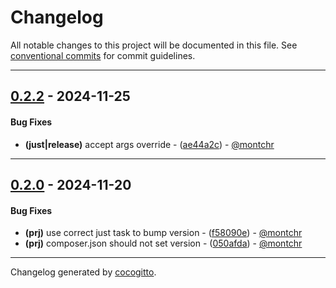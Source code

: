 # Changelog
All notable changes to this project will be documented in this file. See [conventional commits](https://www.conventionalcommits.org/) for commit guidelines.

- - -
## [0.2.2](https://github.com/kleinweb/lib/compare/ae44a2cfbf3ee823126877de071ec7fa404d32ad..0.2.2) - 2024-11-25
#### Bug Fixes
- **(just|release)** accept args override - ([ae44a2c](https://github.com/kleinweb/lib/commit/ae44a2cfbf3ee823126877de071ec7fa404d32ad)) - [@montchr](https://github.com/montchr)

- - -

## [0.2.0](https://github.com/kleinweb/lib/compare/050afda6cb37efe78c9d9cd1a7a24fd297caa4d1..0.2.0) - 2024-11-20
#### Bug Fixes
- **(prj)** use correct just task to bump version - ([f58090e](https://github.com/kleinweb/lib/commit/f58090ea3823b1d3a5dfa1538197838562812de4)) - [@montchr](https://github.com/montchr)
- **(prj)** composer.json should not set version - ([050afda](https://github.com/kleinweb/lib/commit/050afda6cb37efe78c9d9cd1a7a24fd297caa4d1)) - [@montchr](https://github.com/montchr)

- - -

Changelog generated by [cocogitto](https://github.com/cocogitto/cocogitto).